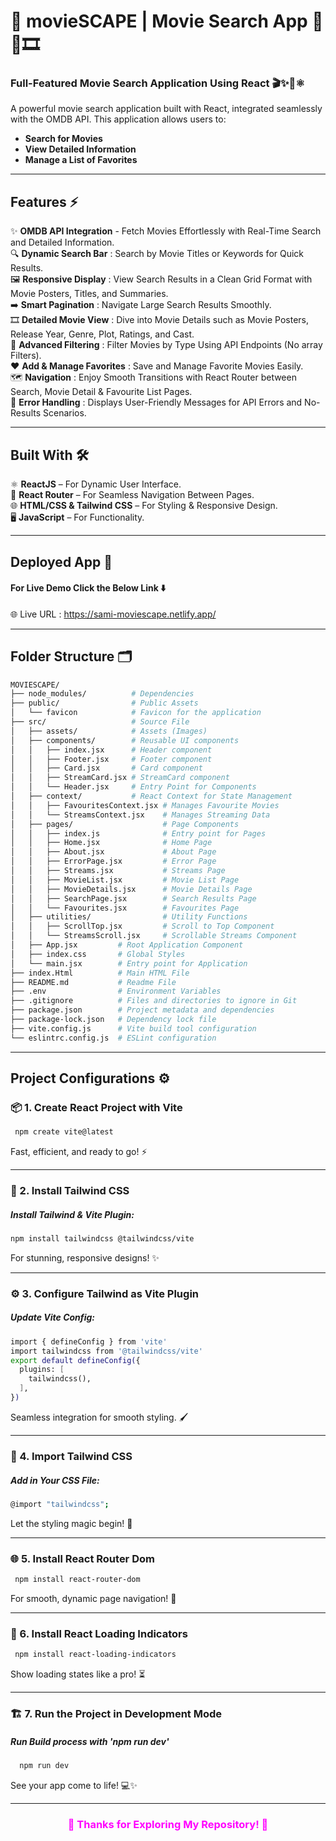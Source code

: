 # 🎯 movieSCAPE | Movie Search App 🎥🔎🎞️ 
### Full-Featured Movie Search Application Using React 🎬✨🚀⚛️
A powerful movie search application built with React, integrated seamlessly with the OMDB API. This application allows users to:
- **Search for Movies**
- **View Detailed Information**
- **Manage a List of Favorites**

---

## Features ⚡
✨ **OMDB API Integration** - Fetch Movies Effortlessly with Real-Time Search and Detailed Information. <br/>
🔍 **Dynamic Search Bar** : Search by Movie Titles or Keywords for Quick Results.  <br/>
🖼️ **Responsive Display** : View Search Results in a Clean Grid Format with Movie Posters, Titles, and Summaries.  <br/> 
➡️ **Smart Pagination** : Navigate Large Search Results Smoothly. <br/> 
🎞️ **Detailed Movie View** : Dive into Movie Details such as Movie Posters, Release Year, Genre, Plot, Ratings, and Cast.  <br/> 
🔧 **Advanced Filtering** : Filter Movies by Type Using API Endpoints (No array Filters).  <br/> 
❤️ **Add & Manage Favorites** : Save and Manage Favorite Movies Easily.  <br/> 
🗺️ **Navigation** : Enjoy Smooth Transitions with React Router between Search, Movie Detail & Favourite List Pages.  <br/> 
🚨 **Error Handling** : Displays User-Friendly Messages for API Errors and No-Results Scenarios.

---

## Built With 🛠️
⚛️ **ReactJS** – For Dynamic User Interface.  <br/>
🔗 **React Router** – For Seamless Navigation Between Pages.  <br/>
🌐 **HTML/CSS & Tailwind CSS** – For Styling & Responsive Design.  <br/>
🖥️ **JavaScript** – For Functionality.

---

## Deployed App 🚀 
#### For Live Demo Click the Below Link ⬇️ <br/>
🌐 Live URL : https://sami-moviescape.netlify.app/ 

---

## Folder Structure 🗂️

```bash
MOVIESCAPE/
├── node_modules/          # Dependencies
├── public/                # Public Assets
│   └── favicon            # Favicon for the application
├── src/                   # Source File
│   ├── assets/            # Assets (Images)
│   ├── components/        # Reusable UI components
│   │   ├── index.jsx      # Header component
│   │   ├── Footer.jsx     # Footer component
│   │   ├── Card.jsx       # Card component
│   │   ├── StreamCard.jsx # StreamCard component
│   │   └── Header.jsx     # Entry Point for Components
│   ├── context/           # React Context for State Management
│   │   ├── FavouritesContext.jsx # Manages Favourite Movies
│   │   └── StreamsContext.jsx    # Manages Streaming Data
│   ├── pages/                    # Page Components
│   │   ├── index.js              # Entry point for Pages
│   │   ├── Home.jsx              # Home Page
│   │   ├── About.jsx             # About Page
│   │   ├── ErrorPage.jsx         # Error Page
│   │   ├── Streams.jsx           # Streams Page
│   │   ├── MovieList.jsx         # Movie List Page
│   │   ├── MovieDetails.jsx      # Movie Details Page
│   │   ├── SearchPage.jsx        # Search Results Page
│   │   └── Favourites.jsx        # Favourites Page
│   ├── utilities/                # Utility Functions
│   │   ├── ScrollTop.jsx         # Scroll to Top Component
│   │   └── StreamsScroll.jsx     # Scrollable Streams Component
│   ├── App.jsx         # Root Application Component
│   ├── index.css       # Global Styles
│   └── main.jsx        # Entry point for Application
├── index.Html          # Main HTML File
├── README.md           # Readme File
├── .env                # Environment Variables
├── .gitignore          # Files and directories to ignore in Git
├── package.json        # Project metadata and dependencies
├── package-lock.json   # Dependency lock file
├── vite.config.js      # Vite build tool configuration
└── eslintrc.config.js  # ESLint configuration

```

---
  
## Project Configurations ⚙️

### 📦 1. Create React Project with Vite
```bash
 npm create vite@latest
```
Fast, efficient, and ready to go! ⚡

---

### 🎨 2. Install Tailwind CSS
##### Install Tailwind & Vite Plugin:
```bash
npm install tailwindcss @tailwindcss/vite
```
For stunning, responsive designs! ✨

---

### ⚙️ 3. Configure Tailwind as Vite Plugin
##### Update Vite Config:
```bash
import { defineConfig } from 'vite'
import tailwindcss from '@tailwindcss/vite'
export default defineConfig({
  plugins: [
    tailwindcss(),
  ],
})
```
Seamless integration for smooth styling. 🖌️

---

### 📄 4. Import Tailwind CSS
##### Add in Your CSS File:
```bash
@import "tailwindcss";
```
Let the styling magic begin! 🌈

---

### 🌐 5. Install React Router Dom
```bash
 npm install react-router-dom
```
For smooth, dynamic page navigation! 🚀

---

### 🔄 6. Install React Loading Indicators
```bash
 npm install react-loading-indicators
```
Show loading states like a pro! ⏳

---

### 🏗️ 7. Run the Project in Development Mode
##### Run Build process with 'npm run dev' 
```bash
  npm run dev
```
See your app come to life! 💻✨

---

<h3 align= 'center' style="color: fuchsia"><b>👀 Thanks for Exploring My Repository! 💖</b></h3>
